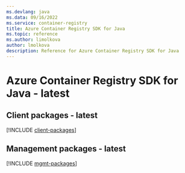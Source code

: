 ```yaml
---
ms.devlang: java
ms.data: 09/16/2022
ms.service: container-registry
title: Azure Container Registry SDK for Java
ms.topic: reference
ms.author: limolkova
author: lmolkova
description: Reference for Azure Container Registry SDK for Java
---
```

# Azure Container Registry SDK for Java - latest

## Client packages - latest
[!INCLUDE [client-packages](container-registry-client-index.md)]
## Management packages - latest
[!INCLUDE [mgmt-packages](container-registry-mgmt-index.md)]